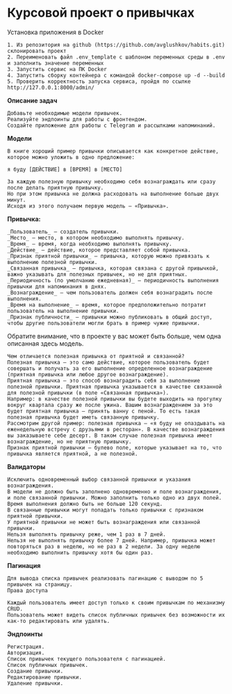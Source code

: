 # **Курсовой проект о привычках**

Установка приложения в Docker

    1. Из репозитория на github (https://github.com/avglushkov/habits.git) склонировать проект
    2. Переименовать файл .env_template с шаблоном переменных среды в .env и заполнить значение переменных  
    3. Запустить сервис на ПК Docker
    4. Запустить сборку контейнера с командой docker-compose up -d --build
    5. Проверить корректность запуска сервиса, пройдя по ссылке http://127.0.0.1:8000/admin/


**Oписание задач**

    Добавьте необходимые модели привычек. 
    Реализуйте эндпоинты для работы с фронтендом.
    Создайте приложение для работы с Telegram и рассылками напоминаний.

**Модели**

    В книге хороший пример привычки описывается как конкретное действие, которое можно уложить в одно предложение:

    я буду [ДЕЙСТВИЕ] в [ВРЕМЯ] в [МЕСТО]

    За каждую полезную привычку необходимо себя вознаграждать или сразу после делать приятную привычку. 
    Но при этом привычка не должна расходовать на выполнение больше двух минут. 
    Исходя из этого получаем первую модель — «Привычка».

**Привычка:**

    _Пользователь_ — создатель привычки.
    _Место_ — место, в котором необходимо выполнять привычку.
    _Время_ — время, когда необходимо выполнять привычку.
    _Действие_ — действие, которое представляет собой привычка.
    _Признак приятной привычки_ — привычка, которую можно привязать к выполнению полезной привычки.
    _Связанная привычка_ — привычка, которая связана с другой привычкой, важно указывать для полезных привычек, но не для приятных.
    _Периодичность (по умолчанию ежедневная)_ — периодичность выполнения привычки для напоминания в днях.
    _Вознаграждение_ — чем пользователь должен себя вознаградить после выполнения.
    _Время на выполнение_ — время, которое предположительно потратит пользователь на выполнение привычки.
    _Признак публичности_ — привычки можно публиковать в общий доступ, чтобы другие пользователи могли брать в пример чужие привычки.

Обратите внимание, что в проекте у вас может быть больше, чем одна описанная здесь модель.

    Чем отличается полезная привычка от приятной и связанной?
    Полезная привычка — это само действие, которое пользователь будет совершать и получать за его выполнение определенное вознаграждение (приятная привычка или любое другое вознаграждение).
    Приятная привычка — это способ вознаградить себя за выполнение полезной привычки. Приятная привычка указывается в качестве связанной для полезной привычки (в поле «Связанная привычка»).
    Например: в качестве полезной привычки вы будете выходить на прогулку вокруг квартала сразу же после ужина. Вашим вознаграждением за это будет приятная привычка — принять ванну с пеной. То есть такая полезная привычка будет иметь связанную привычку.
    Рассмотрим другой пример: полезная привычка — «я буду не опаздывать на еженедельную встречу с друзьями в ресторан». В качестве вознаграждения вы заказываете себе десерт. В таком случае полезная привычка имеет вознаграждение, но не приятную привычку.
    Признак приятной привычки — булево поле, которые указывает на то, что привычка является приятной, а не полезной.

**Валидаторы**

    Исключить одновременный выбор связанной привычки и указания вознаграждения.
    В модели не должно быть заполнено одновременно и поле вознаграждения, и поле связанной привычки. Можно заполнить только одно из двух полей.
    Время выполнения должно быть не больше 120 секунд.
    В связанные привычки могут попадать только привычки с признаком приятной привычки.
    У приятной привычки не может быть вознаграждения или связанной привычки.
    Нельзя выполнять привычку реже, чем 1 раз в 7 дней.
    Нельзя не выполнять привычку более 7 дней. Например, привычка может повторяться раз в неделю, но не раз в 2 недели. За одну неделю необходимо выполнить привычку хотя бы один раз.

**Пагинация**

    Для вывода списка привычек реализовать пагинацию с выводом по 5 привычек на страницу.
    Права доступа

    Каждый пользователь имеет доступ только к своим привычкам по механизму CRUD.
    Пользователь может видеть список публичных привычек без возможности их как-то редактировать или удалять.

**Эндпоинты**

    Регистрация.
    Авторизация.
    Список привычек текущего пользователя с пагинацией.
    Список публичных привычек.
    Создание привычки.
    Редактирование привычки.
    Удаление привычки.

